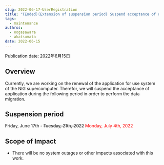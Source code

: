 ```yaml
---
slug: 2022-06-17-UserRegistration
title: "(Ended)(Extension of suspension period) Suspend acceptance of application for new use due to renewal of the application for use system"
tags:
  - maintenance
authros:
  - oogasawara
  - akatsumata
date: 2022-06-15
---
```


Publication date: 2022年6月15日


## Overview

Currently, we are working on the renewal of the application for use system of the NIG supercomputer.
Therefor, we will suspend the acceptance of application during the following period in order to perform the data migration.


## Suspension period

Friday, June 17th - ~~Tuesday, 21th, 2022~~   <font color="red">Monday, July 4th, 2022</font>



## Scope of Impact

- There will be no system outages or other impacts associated with this work.

    